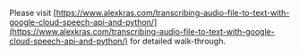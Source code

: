 Please visit [https://www.alexkras.com/transcribing-audio-file-to-text-with-google-cloud-speech-api-and-python/](https://www.alexkras.com/transcribing-audio-file-to-text-with-google-cloud-speech-api-and-python/) for detailed walk-through.
